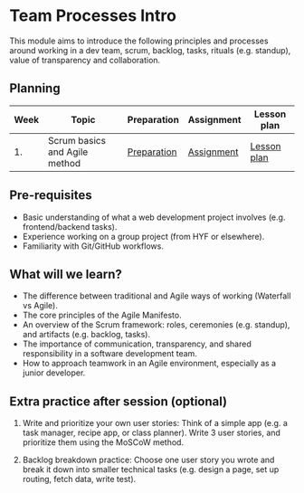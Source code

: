 # Team Processes Intro

This module aims to introduce the following principles and processes around working in a dev team, scrum, backlog, tasks, rituals (e.g. standup), value of transparency and collaboration.

## Planning

| Week | Topic                         | Preparation                         | Assignment                             | Lesson plan                         |
| ---- | ----------------------------- | ----------------------------------- | -------------------------------------- | ----------------------------------- |
| 1.   | Scrum basics and Agile method | [Preparation](week1/preparation.md) | [Assignment](week1/homework/readme.md) | [Lesson plan](week1/lesson-plan.md) |

## Pre-requisites

- Basic understanding of what a web development project involves (e.g. frontend/backend tasks).
- Experience working on a group project (from HYF or elsewhere).
- Familiarity with Git/GitHub workflows.

## What will we learn?

- The difference between traditional and Agile ways of working (Waterfall vs Agile).
- The core principles of the Agile Manifesto.
- An overview of the Scrum framework: roles, ceremonies (e.g. standup), and artifacts (e.g. backlog, tasks).
- The importance of communication, transparency, and shared responsibility in a software development team.
- How to approach teamwork in an Agile environment, especially as a junior developer.

## Extra practice after session (optional)

1. Write and prioritize your own user stories:
   Think of a simple app (e.g. a task manager, recipe app, or class planner). Write 3 user stories, and prioritize them using the MoSCoW method.

2. Backlog breakdown practice:
   Choose one user story you wrote and break it down into smaller technical tasks (e.g. design a page, set up routing, fetch data, write test).
